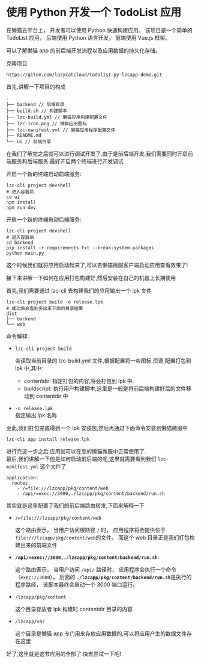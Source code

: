 # 使用 Python 开发一个 TodoList 应用

在懒猫云平台上， 开发者可以使用 Python 快速构建应用。 该项目是一个简单的 TodoList 应用， 后端使用 Python 语言开发， 前端使用 Vue.js 框架。

可以了解懒猫 app 的前后端开发流程以及应用数据的持久化存储。

克隆项目

```shell
https://gitee.com/lazycatcloud/todolist-py-lzcapp-demo.git
```

首先,讲解一下项目的构成

```shell
.
├── backend // 后端目录
├── build.sh // 构建脚本
├── lzc-build.yml // 懒猫应用构建配置文件
├── lzc-icon.png // 懒猫应用图标
├── lzc-manifest.yml // 懒猫应用程序配置文件
├── README.md
└── ui // 前端目录
```

在我们了解完之后就可以进行调试开发了,由于是前后端开发,我们需要同时开启前端服务和后端服务.最好开启两个终端进行开发调试

开启一个新的终端启动前端服务:

```shell
lzc-cli project devshell
# 进入容器后
cd ui
npm install
npm run dev
```

开启一个新的终端启动后端服务:

```shell
lzc-cli project devshell
# 进入容器后
cd backend
pip install -r requirements.txt --break-system-packages
python main.py
```

这个时候我们就将应用启动起来了,可以去懒猫微服客户端启动应用查看效果了!

接下来讲解一下如何在应用打包构建好,然后安装在自己的机器上长期使用

首先,我们需要通过 lzc-cli 去构建我们的应用输出一个 lpk 文件

```shell
lzc-cli project build -o release.lpk
# 成功后会看到多出来下面的目录结果
dist
├── backend
└── web
```

命令解释:

- ​`lzc-cli project build`​

  会读取当前目录的 lzc-build.yml 文件,根据配置将一些图标,资源,配置打包到 lpk 中,其中:

  - contentdir: 指定打包的内容,将会打包到 lpk 中.
  - buildscript: 执行用户构建脚本,这里是一般是将前后端构建好后的文件移动到 contentdir 中

- ​`-o release.lpk`​<br />指定输出 lpk 名称

至此,我们打包完成得到一个 lpk 安装包,然后再通过下面命令安装到懒猫微服中

```shell
lzc-cli app install release.lpk
```

进行完这一步之后,应用就可以在您的懒猫微服中正常使用了.<br />最后,我们讲解一下他是如何启动前后端的呢,这里就需要看到我们 `lzc-manifest.yml`​ 这个文件了

```shell
application:
  routes:
    - /=file:///lzcapp/pkg/content/web
    - /api/=exec://3000,./lzcapp/pkg/content/backend/run.sh
```

其实就是这里配置了我们的前后端路由转发,下面来解释一下

- ​`/=file:///lzcapp/pkg/content/web`​

  这个路由表示， 当用户访问根路径 `/`​ 时， 应用程序将会提供位于 `file:///lzcapp/pkg/content/web`​ 的文件。 而这个 web 目录正是我们打包构建出来的前端文件

- ​**`/api/=exec://3000,./lzcapp/pkg/content/backend/run.sh`**​:

  这个路由表示， 当用户访问 `/api/`​ 路径时， 应用程序会执行一个命令（`exec://3000`​）， 后面的 **`./lzcapp/pkg/content/backend/run.sh`**​ 是执行的程序路经， 该脚本最终会启动一个 3000 端口运行。

- ​`/lzcapp/pkg/content`​

  这个目录存放者 lpk 构建时 contentdir 目录的内容

- ​`/lzcapp/var`​

  这个目录是懒猫 app 专门用来存放应用数据的,可以将应用产生的数据文件存在这里

好了,这里就是这节应用的全部了.快去尝试一下吧!
‍
